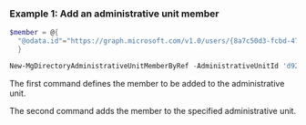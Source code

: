 ### Example 1: Add an administrative unit member

```powershell
$member = @{
  "@odata.id"="https://graph.microsoft.com/v1.0/users/{8a7c50d3-fcbd-4727-a889-8ab232dfea01}"
  }

New-MgDirectoryAdministrativeUnitMemberByRef -AdministrativeUnitId 'd924fbd3-69c5-4cdf-b9ea-9b0badcf9c4d'-BodyParameter $member
```

The first command defines the member to be added to the administrative unit.

The second command adds the member to the specified administrative unit.
